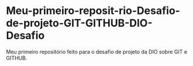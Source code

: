 # Meu-primeiro-reposit-rio-Desafio-de-projeto-GIT-GITHUB-DIO-Desafio
Meu primeiro repositório feito para o desafio de projeto da DIO sobre GIT e GITHUB.
